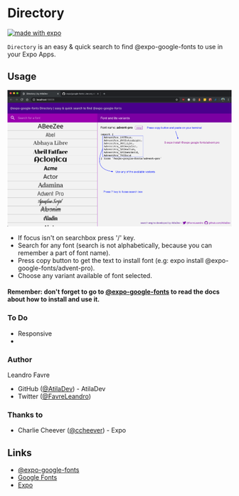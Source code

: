 # Directory

[![made with expo](https://img.shields.io/badge/MADE%20WITH%20EXPO-000.svg?style=for-the-badge&logo=expo&labelColor=4630eb&logoWidth=20)](https://github.com/expo/expo)

`Directory` is an easy & quick search to find @expo-google-fonts to use in your Expo Apps.

## Usage

[![Info](./screenshot/info.png)]()

- If focus isn't on searchbox press '/' key.
- Search for any font (search is not alphabetically, because you can remember a part of font name).
- Press copy button to get the text to install font (e.g: expo install @expo-google-fonts/advent-pro).
- Choose any variant available of font selected.

#### Remember: don't forget to go to [@expo-google-fonts](https://github.com/expo/google-fonts) to read the docs about how to install and use it.

### To Do
- Responsive
- 

### Author

Leandro Favre
- GitHub ([@AtilaDev](https://github.com/AtilaDev)) - AtilaDev
- Twitter ([@FavreLeandro](https://twitter.com/FavreLeandro))

### Thanks to

- Charlie Cheever ([@ccheever](https://github.com/ccheever)) - Expo

## Links

- [@expo-google-fonts](https://github.com/expo/google-fonts)
- [Google Fonts](https://fonts.google.com)
- [Expo](https://expo.dev/)
